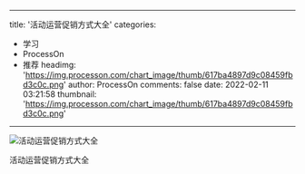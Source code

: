 
---
title: '活动运营促销方式大全'
categories: 
 - 学习
 - ProcessOn
 - 推荐
headimg: 'https://img.processon.com/chart_image/thumb/617ba4897d9c08459fbd3c0c.png'
author: ProcessOn
comments: false
date: 2022-02-11 03:21:58
thumbnail: 'https://img.processon.com/chart_image/thumb/617ba4897d9c08459fbd3c0c.png'
---

<div>   
<img class="thumb" alt="活动运营促销方式大全" src="https://img.processon.com/chart_image/thumb/617ba4897d9c08459fbd3c0c.png" referrerpolicy="no-referrer">
<p>活动运营促销方式大全</p>  
</div>
            